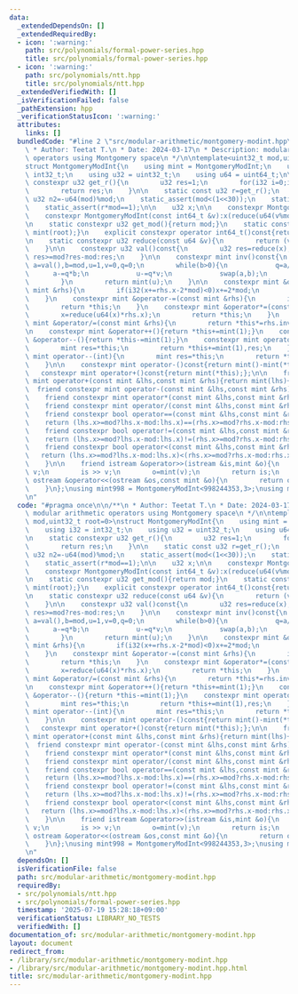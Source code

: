 ```yaml
---
data:
  _extendedDependsOn: []
  _extendedRequiredBy:
  - icon: ':warning:'
    path: src/polynomials/formal-power-series.hpp
    title: src/polynomials/formal-power-series.hpp
  - icon: ':warning:'
    path: src/polynomials/ntt.hpp
    title: src/polynomials/ntt.hpp
  _extendedVerifiedWith: []
  _isVerificationFailed: false
  _pathExtension: hpp
  _verificationStatusIcon: ':warning:'
  attributes:
    links: []
  bundledCode: "#line 2 \"src/modular-arithmetic/montgomery-modint.hpp\"\n\n/**\n\
    \ * Author: Teetat T.\n * Date: 2024-03-17\n * Description: modular arithmetic\
    \ operators using Montgomery space\n */\n\ntemplate<uint32_t mod,uint32_t root=0>\n\
    struct MontgomeryModInt{\n    using mint = MontgomeryModInt;\n    using i32 =\
    \ int32_t;\n    using u32 = uint32_t;\n    using u64 = uint64_t;\n\n    static\
    \ constexpr u32 get_r(){\n        u32 res=1;\n        for(i32 i=0;i<5;i++)res*=2-mod*res;\n\
    \        return res;\n    }\n\n    static const u32 r=get_r();\n    static const\
    \ u32 n2=-u64(mod)%mod;\n    static_assert(mod<(1<<30));\n    static_assert((mod&1)==1);\n\
    \    static_assert(r*mod==1);\n\n    u32 x;\n\n    constexpr MontgomeryModInt():x(0){}\n\
    \    constexpr MontgomeryModInt(const int64_t &v):x(reduce(u64(v%mod+mod)*n2)){}\n\
    \n    static constexpr u32 get_mod(){return mod;}\n    static constexpr mint get_root(){return\
    \ mint(root);}\n    explicit constexpr operator int64_t()const{return val();}\n\
    \n    static constexpr u32 reduce(const u64 &v){\n        return (v+u64(u32(v)*u32(-r))*mod)>>32;\n\
    \    }\n\n    constexpr u32 val()const{\n        u32 res=reduce(x);\n        return\
    \ res>=mod?res-mod:res;\n    }\n\n    constexpr mint inv()const{\n        int\
    \ a=val(),b=mod,u=1,v=0,q=0;\n        while(b>0){\n            q=a/b;\n      \
    \      a-=q*b;\n            u-=q*v;\n            swap(a,b);\n            swap(u,v);\n\
    \        }\n        return mint(u);\n    }\n\n    constexpr mint &operator+=(const\
    \ mint &rhs){\n        if(i32(x+=rhs.x-2*mod)<0)x+=2*mod;\n        return *this;\n\
    \    }\n    constexpr mint &operator-=(const mint &rhs){\n        if(i32(x-=rhs.x)<0)x+=2*mod;\n\
    \        return *this;\n    }\n    constexpr mint &operator*=(const mint &rhs){\n\
    \        x=reduce(u64(x)*rhs.x);\n        return *this;\n    }\n    constexpr\
    \ mint &operator/=(const mint &rhs){\n        return *this*=rhs.inv();\n    }\n\
    \n    constexpr mint &operator++(){return *this+=mint(1);}\n    constexpr mint\
    \ &operator--(){return *this-=mint(1);}\n    constexpr mint operator++(int){\n\
    \        mint res=*this;\n        return *this+=mint(1),res;\n    }\n    constexpr\
    \ mint operator--(int){\n        mint res=*this;\n        return *this-=mint(1),res;\n\
    \    }\n\n    constexpr mint operator-()const{return mint()-mint(*this);};\n \
    \   constexpr mint operator+()const{return mint(*this);};\n\n    friend constexpr\
    \ mint operator+(const mint &lhs,const mint &rhs){return mint(lhs)+=rhs;}\n  \
    \  friend constexpr mint operator-(const mint &lhs,const mint &rhs){return mint(lhs)-=rhs;}\n\
    \    friend constexpr mint operator*(const mint &lhs,const mint &rhs){return mint(lhs)*=rhs;}\n\
    \    friend constexpr mint operator/(const mint &lhs,const mint &rhs){return mint(lhs)/=rhs;}\n\
    \    friend constexpr bool operator==(const mint &lhs,const mint &rhs){\n    \
    \    return (lhs.x>=mod?lhs.x-mod:lhs.x)==(rhs.x>=mod?rhs.x-mod:rhs.x);\n    }\n\
    \    friend constexpr bool operator!=(const mint &lhs,const mint &rhs){\n    \
    \    return (lhs.x>=mod?lhs.x-mod:lhs.x)!=(rhs.x>=mod?rhs.x-mod:rhs.x);\n    }\n\
    \    friend constexpr bool operator<(const mint &lhs,const mint &rhs){\n     \
    \   return (lhs.x>=mod?lhs.x-mod:lhs.x)<(rhs.x>=mod?rhs.x-mod:rhs.x); // for std::map\n\
    \    }\n\n    friend istream &operator>>(istream &is,mint &o){\n        int64_t\
    \ v;\n        is >> v;\n        o=mint(v);\n        return is;\n    }\n    friend\
    \ ostream &operator<<(ostream &os,const mint &o){\n        return os << o.val();\n\
    \    }\n};\nusing mint998 = MontgomeryModInt<998244353,3>;\nusing mint107 = MontgomeryModInt<1000000007>;\n\
    \n"
  code: "#pragma once\n\n/**\n * Author: Teetat T.\n * Date: 2024-03-17\n * Description:\
    \ modular arithmetic operators using Montgomery space\n */\n\ntemplate<uint32_t\
    \ mod,uint32_t root=0>\nstruct MontgomeryModInt{\n    using mint = MontgomeryModInt;\n\
    \    using i32 = int32_t;\n    using u32 = uint32_t;\n    using u64 = uint64_t;\n\
    \n    static constexpr u32 get_r(){\n        u32 res=1;\n        for(i32 i=0;i<5;i++)res*=2-mod*res;\n\
    \        return res;\n    }\n\n    static const u32 r=get_r();\n    static const\
    \ u32 n2=-u64(mod)%mod;\n    static_assert(mod<(1<<30));\n    static_assert((mod&1)==1);\n\
    \    static_assert(r*mod==1);\n\n    u32 x;\n\n    constexpr MontgomeryModInt():x(0){}\n\
    \    constexpr MontgomeryModInt(const int64_t &v):x(reduce(u64(v%mod+mod)*n2)){}\n\
    \n    static constexpr u32 get_mod(){return mod;}\n    static constexpr mint get_root(){return\
    \ mint(root);}\n    explicit constexpr operator int64_t()const{return val();}\n\
    \n    static constexpr u32 reduce(const u64 &v){\n        return (v+u64(u32(v)*u32(-r))*mod)>>32;\n\
    \    }\n\n    constexpr u32 val()const{\n        u32 res=reduce(x);\n        return\
    \ res>=mod?res-mod:res;\n    }\n\n    constexpr mint inv()const{\n        int\
    \ a=val(),b=mod,u=1,v=0,q=0;\n        while(b>0){\n            q=a/b;\n      \
    \      a-=q*b;\n            u-=q*v;\n            swap(a,b);\n            swap(u,v);\n\
    \        }\n        return mint(u);\n    }\n\n    constexpr mint &operator+=(const\
    \ mint &rhs){\n        if(i32(x+=rhs.x-2*mod)<0)x+=2*mod;\n        return *this;\n\
    \    }\n    constexpr mint &operator-=(const mint &rhs){\n        if(i32(x-=rhs.x)<0)x+=2*mod;\n\
    \        return *this;\n    }\n    constexpr mint &operator*=(const mint &rhs){\n\
    \        x=reduce(u64(x)*rhs.x);\n        return *this;\n    }\n    constexpr\
    \ mint &operator/=(const mint &rhs){\n        return *this*=rhs.inv();\n    }\n\
    \n    constexpr mint &operator++(){return *this+=mint(1);}\n    constexpr mint\
    \ &operator--(){return *this-=mint(1);}\n    constexpr mint operator++(int){\n\
    \        mint res=*this;\n        return *this+=mint(1),res;\n    }\n    constexpr\
    \ mint operator--(int){\n        mint res=*this;\n        return *this-=mint(1),res;\n\
    \    }\n\n    constexpr mint operator-()const{return mint()-mint(*this);};\n \
    \   constexpr mint operator+()const{return mint(*this);};\n\n    friend constexpr\
    \ mint operator+(const mint &lhs,const mint &rhs){return mint(lhs)+=rhs;}\n  \
    \  friend constexpr mint operator-(const mint &lhs,const mint &rhs){return mint(lhs)-=rhs;}\n\
    \    friend constexpr mint operator*(const mint &lhs,const mint &rhs){return mint(lhs)*=rhs;}\n\
    \    friend constexpr mint operator/(const mint &lhs,const mint &rhs){return mint(lhs)/=rhs;}\n\
    \    friend constexpr bool operator==(const mint &lhs,const mint &rhs){\n    \
    \    return (lhs.x>=mod?lhs.x-mod:lhs.x)==(rhs.x>=mod?rhs.x-mod:rhs.x);\n    }\n\
    \    friend constexpr bool operator!=(const mint &lhs,const mint &rhs){\n    \
    \    return (lhs.x>=mod?lhs.x-mod:lhs.x)!=(rhs.x>=mod?rhs.x-mod:rhs.x);\n    }\n\
    \    friend constexpr bool operator<(const mint &lhs,const mint &rhs){\n     \
    \   return (lhs.x>=mod?lhs.x-mod:lhs.x)<(rhs.x>=mod?rhs.x-mod:rhs.x); // for std::map\n\
    \    }\n\n    friend istream &operator>>(istream &is,mint &o){\n        int64_t\
    \ v;\n        is >> v;\n        o=mint(v);\n        return is;\n    }\n    friend\
    \ ostream &operator<<(ostream &os,const mint &o){\n        return os << o.val();\n\
    \    }\n};\nusing mint998 = MontgomeryModInt<998244353,3>;\nusing mint107 = MontgomeryModInt<1000000007>;\n\
    \n"
  dependsOn: []
  isVerificationFile: false
  path: src/modular-arithmetic/montgomery-modint.hpp
  requiredBy:
  - src/polynomials/ntt.hpp
  - src/polynomials/formal-power-series.hpp
  timestamp: '2025-07-19 15:28:18+09:00'
  verificationStatus: LIBRARY_NO_TESTS
  verifiedWith: []
documentation_of: src/modular-arithmetic/montgomery-modint.hpp
layout: document
redirect_from:
- /library/src/modular-arithmetic/montgomery-modint.hpp
- /library/src/modular-arithmetic/montgomery-modint.hpp.html
title: src/modular-arithmetic/montgomery-modint.hpp
---
```

